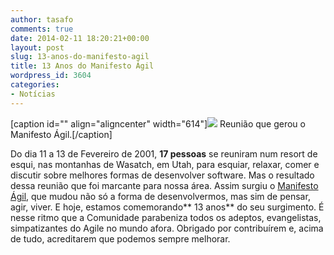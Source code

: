 ```yaml
---
author: tasafo
comments: true
date: 2014-02-11 18:20:21+00:00
layout: post
slug: 13-anos-do-manifesto-agil
title: 13 Anos do Manifesto Ágil
wordpress_id: 3604
categories:
- Notícias
---
```


[caption id="" align="aligncenter" width="614"]![](http://10yearsagile.org/wp-content/uploads/2011/01/background.jpg) Reunião que gerou o Manifesto Ágil.[/caption]

Do dia 11 a 13 de Fevereiro de 2001, **17 pessoas** se reuniram num resort de esqui, nas montanhas de Wasatch, em Utah, para esquiar, relaxar, comer e discutir sobre melhores formas de desenvolver software. Mas o resultado dessa reunião que foi marcante para nossa área. Assim surgiu o [Manifesto Ágil](http://www.agilemanifesto.org/history.html), que mudou não só a forma de desenvolvermos, mas sim de pensar, agir, viver. E hoje, estamos comemorando** 13 anos** do seu surgimento. É nesse ritmo que a Comunidade parabeniza todos os adeptos, evangelistas, simpatizantes do Agile no mundo afora. Obrigado por contribuírem e, acima de tudo, acreditarem que podemos sempre melhorar.
